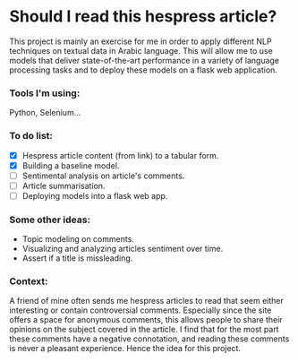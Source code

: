 # Should I read this hespress article?
This project is mainly an exercise for me in order to apply different NLP techniques on textual data in Arabic language. This will allow me to use models that deliver state-of-the-art performance in a variety of language processing tasks and to deploy these models on a flask web application.

### Tools I'm using:
Python, Selenium...

### To do list:
- [x] Hespress article content (from link) to a tabular form.
- [x] Building a baseline model.
- [ ] Sentimental analysis on article's comments.
- [ ] Article summarisation.
- [ ] Deploying models into a flask web app.

### Some other ideas:
- Topic modeling on comments.
- Visualizing and analyzing articles sentiment over time.
- Assert if a title is missleading.


### Context:
A friend of mine often sends me hespress articles to read that seem either interesting or contain controversial comments. Especially since the site offers a space for anonymous comments, this allows people to share their opinions on the subject covered in the article. I find that for the most part these comments have a negative connotation, and reading these comments is never a pleasant experience. Hence the idea for this project.
